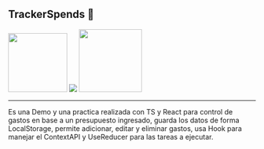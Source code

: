 <h2>TrackerSpends &#128184;</h2>
<img src="https://github.com/user-attachments/assets/e756c14a-4af3-42d4-b94a-1826d92b6ed5" height="120px" />
<img src="https://github.com/user-attachments/assets/9895f22a-58e5-4da4-816b-9ce70ac8f283" />
<img src="https://github.com/user-attachments/assets/f075ba5e-549c-4e4a-aeec-2c1e891fce87" height="128px"/>
<hr>
<p>Es una Demo y una practica realizada con TS y React para control de gastos en base a un presupuesto ingresado, guarda los datos de forma LocalStorage, permite adicionar, editar y eliminar gastos, usa Hook para manejar el ContextAPI y UseReducer para las tareas a ejecutar.</p>
